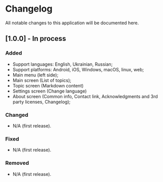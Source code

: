 # Changelog

All notable changes to this application will be documented here.

## [1.0.0] - In process

### Added

- Support languages: English, Ukrainian, Russian;
- Support platforms: Android, iOS, Windows, macOS, linux, web;
- Main menu (left side);
- Main screen (List of topics);
- Topic screen (Markdown content)
- Settings screen (Change language)
- About screen (Common info, Contact link, Acknowledgments and 3rd party licenses, Changelog);


### Changed

- N/A (first release).

### Fixed

- N/A (first release).

### Removed

- N/A (first release).
